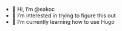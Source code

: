 - 👋 Hi, I’m @eakoc
- 👀 I’m interested in trying to figure this out
- 🌱 I’m currently learning how to use Hugo


<!---
eakoc/eakoc is a ✨ special ✨ repository because its `README.md` (this file) appears on your GitHub profile.
You can click the Preview link to take a look at your changes.
--->

